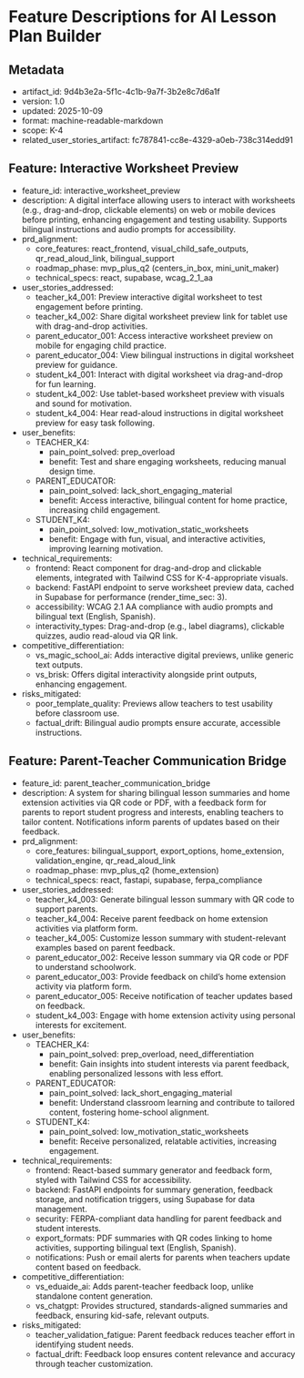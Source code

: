 # Feature Descriptions for AI Lesson Plan Builder

## Metadata
- artifact_id: 9d4b3e2a-5f1c-4c1b-9a7f-3b2e8c7d6a1f
- version: 1.0
- updated: 2025-10-09
- format: machine-readable-markdown
- scope: K-4
- related_user_stories_artifact: fc787841-cc8e-4329-a0eb-738c314edd91

## Feature: Interactive Worksheet Preview
- feature_id: interactive_worksheet_preview
- description: A digital interface allowing users to interact with worksheets (e.g., drag-and-drop, clickable elements) on web or mobile devices before printing, enhancing engagement and testing usability. Supports bilingual instructions and audio prompts for accessibility.
- prd_alignment:
  - core_features: react_frontend, visual_child_safe_outputs, qr_read_aloud_link, bilingual_support
  - roadmap_phase: mvp_plus_q2 (centers_in_box, mini_unit_maker)
  - technical_specs: react, supabase, wcag_2_1_aa
- user_stories_addressed:
  - teacher_k4_001: Preview interactive digital worksheet to test engagement before printing.
  - teacher_k4_002: Share digital worksheet preview link for tablet use with drag-and-drop activities.
  - parent_educator_001: Access interactive worksheet preview on mobile for engaging child practice.
  - parent_educator_004: View bilingual instructions in digital worksheet preview for guidance.
  - student_k4_001: Interact with digital worksheet via drag-and-drop for fun learning.
  - student_k4_002: Use tablet-based worksheet preview with visuals and sound for motivation.
  - student_k4_004: Hear read-aloud instructions in digital worksheet preview for easy task following.
- user_benefits:
  - TEACHER_K4:
    - pain_point_solved: prep_overload
    - benefit: Test and share engaging worksheets, reducing manual design time.
  - PARENT_EDUCATOR:
    - pain_point_solved: lack_short_engaging_material
    - benefit: Access interactive, bilingual content for home practice, increasing child engagement.
  - STUDENT_K4:
    - pain_point_solved: low_motivation_static_worksheets
    - benefit: Engage with fun, visual, and interactive activities, improving learning motivation.
- technical_requirements:
  - frontend: React component for drag-and-drop and clickable elements, integrated with Tailwind CSS for K-4-appropriate visuals.
  - backend: FastAPI endpoint to serve worksheet preview data, cached in Supabase for performance (render_time_sec: 3).
  - accessibility: WCAG 2.1 AA compliance with audio prompts and bilingual text (English, Spanish).
  - interactivity_types: Drag-and-drop (e.g., label diagrams), clickable quizzes, audio read-aloud via QR link.
- competitive_differentiation:
  - vs_magic_school_ai: Adds interactive digital previews, unlike generic text outputs.
  - vs_brisk: Offers digital interactivity alongside print outputs, enhancing engagement.
- risks_mitigated:
  - poor_template_quality: Previews allow teachers to test usability before classroom use.
  - factual_drift: Bilingual audio prompts ensure accurate, accessible instructions.

## Feature: Parent-Teacher Communication Bridge
- feature_id: parent_teacher_communication_bridge
- description: A system for sharing bilingual lesson summaries and home extension activities via QR code or PDF, with a feedback form for parents to report student progress and interests, enabling teachers to tailor content. Notifications inform parents of updates based on their feedback.
- prd_alignment:
  - core_features: bilingual_support, export_options, home_extension, validation_engine, qr_read_aloud_link
  - roadmap_phase: mvp_plus_q2 (home_extension)
  - technical_specs: react, fastapi, supabase, ferpa_compliance
- user_stories_addressed:
  - teacher_k4_003: Generate bilingual lesson summary with QR code to support parents.
  - teacher_k4_004: Receive parent feedback on home extension activities via platform form.
  - teacher_k4_005: Customize lesson summary with student-relevant examples based on parent feedback.
  - parent_educator_002: Receive lesson summary via QR code or PDF to understand schoolwork.
  - parent_educator_003: Provide feedback on child’s home extension activity via platform form.
  - parent_educator_005: Receive notification of teacher updates based on feedback.
  - student_k4_003: Engage with home extension activity using personal interests for excitement.
- user_benefits:
  - TEACHER_K4:
    - pain_point_solved: prep_overload, need_differentiation
    - benefit: Gain insights into student interests via parent feedback, enabling personalized lessons with less effort.
  - PARENT_EDUCATOR:
    - pain_point_solved: lack_short_engaging_material
    - benefit: Understand classroom learning and contribute to tailored content, fostering home-school alignment.
  - STUDENT_K4:
    - pain_point_solved: low_motivation_static_worksheets
    - benefit: Receive personalized, relatable activities, increasing engagement.
- technical_requirements:
  - frontend: React-based summary generator and feedback form, styled with Tailwind CSS for accessibility.
  - backend: FastAPI endpoints for summary generation, feedback storage, and notification triggers, using Supabase for data management.
  - security: FERPA-compliant data handling for parent feedback and student interests.
  - export_formats: PDF summaries with QR codes linking to home activities, supporting bilingual text (English, Spanish).
  - notifications: Push or email alerts for parents when teachers update content based on feedback.
- competitive_differentiation:
  - vs_eduaide_ai: Adds parent-teacher feedback loop, unlike standalone content generation.
  - vs_chatgpt: Provides structured, standards-aligned summaries and feedback, ensuring kid-safe, relevant outputs.
- risks_mitigated:
  - teacher_validation_fatigue: Parent feedback reduces teacher effort in identifying student needs.
  - factual_drift: Feedback loop ensures content relevance and accuracy through teacher customization.